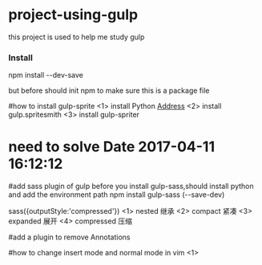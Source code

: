 # project-using-gulp
this project is used to help me study gulp

<h3>Install</h3>
<p>npm install --dev-save</p>
but before should init npm to make sure this is a package file

#how to install gulp-sprite
<1> 
install Python <a href = 'https://www.python.org/downloads'>Address</a>
<2>
install gulp.spritesmith
<3>
install gulp-spriter

# need to solve Date 2017-04-11 16:12:12

#add sass plugin of gulp
before you install gulp-sass,should install python and add the environment path
npm install gulp-sass (--save-dev)

sass({outputStyle:'compressed'})
<1>
nested 继承
<2>
compact 紧凑
<3>
expanded 展开
<4>
compressed 压缩

#add a plugin to remove Annotations

#how to change insert mode and normal mode in vim
<1>
